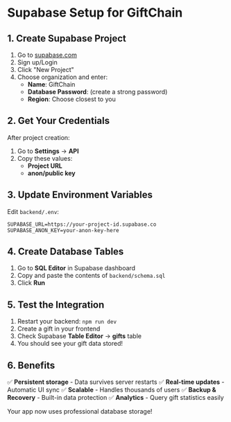 # Supabase Setup for GiftChain

## 1. Create Supabase Project

1. Go to [supabase.com](https://supabase.com)
2. Sign up/Login
3. Click "New Project"
4. Choose organization and enter:
   - **Name**: GiftChain
   - **Database Password**: (create a strong password)
   - **Region**: Choose closest to you

## 2. Get Your Credentials

After project creation:
1. Go to **Settings** → **API**
2. Copy these values:
   - **Project URL** 
   - **anon/public key**

## 3. Update Environment Variables

Edit `backend/.env`:
```env
SUPABASE_URL=https://your-project-id.supabase.co
SUPABASE_ANON_KEY=your-anon-key-here
```

## 4. Create Database Tables

1. Go to **SQL Editor** in Supabase dashboard
2. Copy and paste the contents of `backend/schema.sql`
3. Click **Run**

## 5. Test the Integration

1. Restart your backend: `npm run dev`
2. Create a gift in your frontend
3. Check Supabase **Table Editor** → **gifts** table
4. You should see your gift data stored!

## 6. Benefits

✅ **Persistent storage** - Data survives server restarts
✅ **Real-time updates** - Automatic UI sync
✅ **Scalable** - Handles thousands of users
✅ **Backup & Recovery** - Built-in data protection
✅ **Analytics** - Query gift statistics easily

Your app now uses professional database storage!